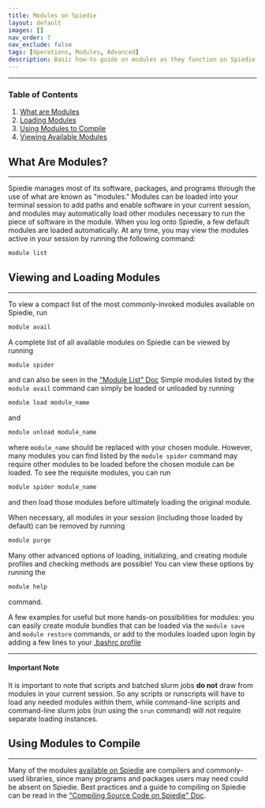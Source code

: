 ```yaml
---
title: Modules on Spiedie
layout: default 
images: [] 
nav_order: 7
nav_exclude: false
tags: [Operations, Modules, Advanced]
description: Basic how-to guide on modules as they function on Spiedie.
---
```


***
### Table of Contents
 1. [What are Modules](#what_are_modules)
 2. [Loading Modules](#how_to_load)
 3. [Using Modules to Compile](#compile_with_modules)
 4. [Viewing Available Modules](#module_list)


## What Are Modules? <a name="what_are_modules"></a>
***
Spiedie manages most of its software, packages, and programs through the use of what are known as "modules." Modules can be loaded into your terminal session to add paths and enable software in your current session, and modules may automatically load other modules necessary to run the piece of software in the module. When you log onto Spiedie, a few default modules are loaded automatically. At any time, you may view the modules active in your session by running the following command:

```bash
module list
```

## Viewing and Loading Modules <a name="how_to_load"></a>
***

To view a compact list of the most commonly-invoked modules available on Spiedie, run

``` bash 
module avail 
```

A complete list of all available modules on Spiedie can be viewed by running

``` bash 
module spider 
```

and can also be seen in the ["Module List" Doc](../Spiedie-Info/modulelist.md) Simple modules listed by the `module avail` command can simply be loaded or unloaded by running

``` bash 
module load module_name
```

and

``` bash 
module unload module_name
```

where `module_name` should be replaced with your chosen module. However, many modules you can find listed by the `module spider` command may require other modules to be loaded before the chosen module can be loaded. To see the requisite modules, you can run

``` bash 
module spider module_name
```

and then load those modules before ultimately loading the original module. 


When necessary, all modules in your session (including those loaded by default) can be removed by running

```bash
module purge
```

Many other advanced options of loading, initializing, and creating module profiles and checking methods are possible! You can view these options by running the 

```bash
module help
```
command. 

A few examples for useful but more hands-on possibilities for modules: you can easily create module bundles that can be loaded via the `module save` and `module restore` commands, or add to the modules loaded upon login by adding a few lines to your [.bashrc profile](../How-to-Use-Spiedie/aliases.md)

***
#### Important Note
It is important to note that scripts and batched slurm jobs **do not** draw from modules in your current session. So any scripts or runscripts will have to load any needed modules within them, while command-line scripts and command-line slurm jobs (run using the `srun` command) will not require separate loading instances.

## Using Modules to Compile <a name="how_to_load"></a>
***

Many of the modules [available on Spiedie](../Spiedie-Info/modulelist.md) are compilers and commonly-used libraries, since many programs and packages users may need could be absent on Spiedie. Best practices and a guide to compiling on Spiedie can be read in the ["Compiling Source Code on Spiedie" Doc](../How-to-Use-Spiedie/compilers.md).

